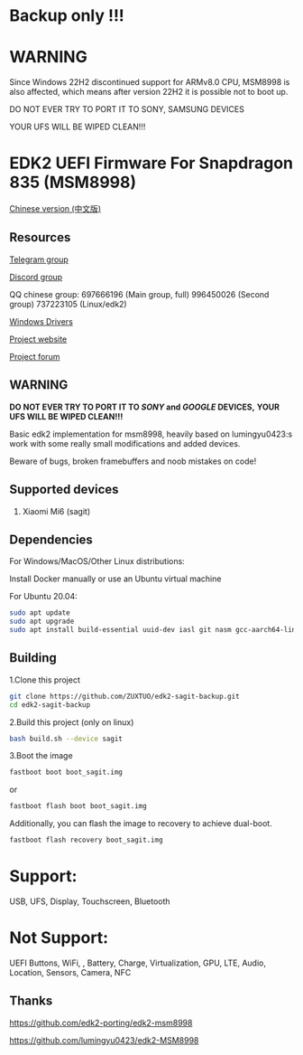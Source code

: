# Backup only !!!

# WARNING

Since Windows 22H2 discontinued support for ARMv8.0 CPU, MSM8998 is also affected, which means after version 22H2 it is possible not to boot up.

DO NOT EVER TRY TO PORT IT TO SONY, SAMSUNG DEVICES

YOUR UFS WILL BE WIPED CLEAN!!!

# EDK2 UEFI Firmware For Snapdragon 835 (MSM8998)

[Chinese version (中文版)](https://github.com/ZUXTUO/edk2-sagit-backup/blob/new/README.zh.md)

## Resources

[Telegram group](https://t.me/joinchat/MNjTmBqHIokjweeN0SpoyA)

[Discord group](https://discord.gg/XXBWfag)

QQ chinese group: 697666196 (Main group, full)  996450026 (Second group)  737223105 (Linux/edk2)

[Windows Drivers](https://github.com/edk2-porting/WOA-Drivers)

[Project website](https://renegade-project.org/)

[Project forum](https://forum.renegade-project.org/)

## WARNING

**DO NOT EVER TRY TO PORT IT TO *SONY* and *GOOGLE* DEVICES,**
**YOUR UFS WILL BE WIPED CLEAN!!!**

Basic edk2 implementation for msm8998, heavily based on lumingyu0423:s work with some really small modifications and added devices.

Beware of bugs, broken framebuffers and noob mistakes on code!

## Supported devices

1. Xiaomi Mi6 (sagit)

## Dependencies

For Windows/MacOS/Other Linux distributions:

Install Docker manually or use an Ubuntu virtual machine

For Ubuntu 20.04:

```bash
sudo apt update
sudo apt upgrade
sudo apt install build-essential uuid-dev iasl git nasm gcc-aarch64-linux-gnu abootimg python3-distutils python3-pil python3-git gettext
```

## Building

1.Clone this project

```bash
git clone https://github.com/ZUXTUO/edk2-sagit-backup.git
cd edk2-sagit-backup
```

2.Build this project (only on linux)

```bash
bash build.sh --device sagit
```

3.Boot the image

```bash
fastboot boot boot_sagit.img
```
or
```bash
fastboot flash boot boot_sagit.img
```

Additionally, you can flash the image to recovery to achieve dual-boot.

```bash
fastboot flash recovery boot_sagit.img
```

# Support:
USB, UFS, Display, Touchscreen, Bluetooth

# Not Support:
UEFI Buttons, WiFi, , Battery, Charge, Virtualization, GPU, LTE, Audio, Location, Sensors, Camera, NFC

## Thanks

https://github.com/edk2-porting/edk2-msm8998

https://github.com/lumingyu0423/edk2-MSM8998
